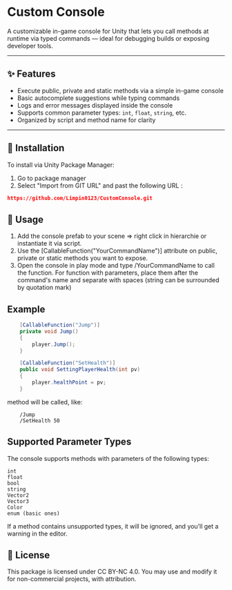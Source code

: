 # Custom Console

A customizable in-game console for Unity that lets you call methods at runtime via typed commands — ideal for debugging builds or exposing developer tools.

---

## ✨ Features

- Execute public, private and static methods via a simple in-game console
- Basic autocomplete suggestions while typing commands
- Logs and error messages displayed inside the console
- Supports common parameter types: `int`, `float`, `string`, etc.
- Organized by script and method name for clarity

---

## 🚀 Installation

To install via Unity Package Manager:

1. Go to package manager
2. Select "Import from GIT URL" and past the following URL :
```json
https://github.com/Limpin0123/CustomConsole.git
```

## 🔧 Usage

1. Add the console prefab to your scene => right click in hierarchie or instantiate it via script.
2. Use the [CallableFunction("YourCommandName")] attribute on public, private or static methods you want to expose.
3. Open the console in play mode and type /YourCommandName to call the function. For function with parameters, place them after the command's name and separate with spaces (string can be surrounded by quotation mark)

## Example
```C#
    [CallableFunction("Jump")]
    private void Jump()
    {
        player.Jump();
    }

    [CallableFunction("SetHealth")]
    public void SettingPlayerHealth(int pv)
    {
        player.healthPoint = pv;
    }
```
method will be called, like:
```
    /Jump
    /SetHealth 50
```
## Supported Parameter Types
The console supports methods with parameters of the following types:

```
int
float
bool
string
Vector2
Vector3
Color
enum (basic ones)
```

If a method contains unsupported types, it will be ignored, and you’ll get a warning in the editor.

## 📄 License
This package is licensed under CC BY-NC 4.0.
You may use and modify it for non-commercial projects, with attribution.



